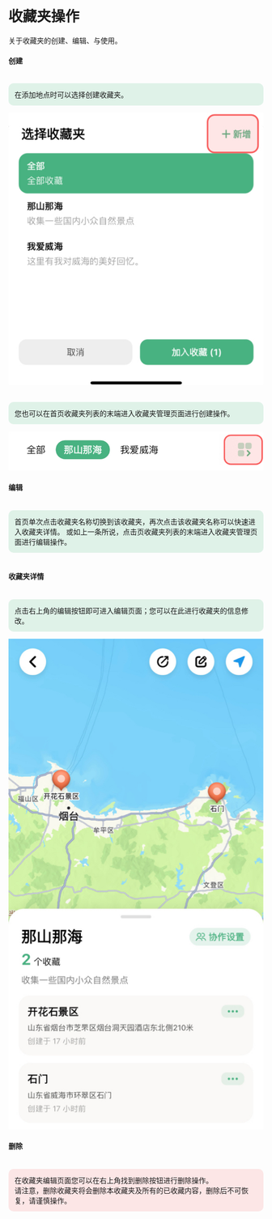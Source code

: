 # 收藏夹操作

关于收藏夹的创建、编辑、与使用。

#### 创建
<br/>
<div style="background-color: #59bc872f; padding: 12px; border-radius: 10px;">
在添加地点时可以选择创建收藏夹。
</div>

![alt 创建收藏夹](../assets/guide/image-quick-add-collection.jpg)

<br/>
<div style="background-color: #59bc872f; padding: 12px; border-radius: 10px;">
您也可以在首页收藏夹列表的末端进入收藏夹管理页面进行创建操作。
</div>

![alt 收藏夹管理](image-collection-manage-button.jpg)

#### 编辑
<br/>
<div style="background-color: #59bc872f; padding: 12px; border-radius: 10px;">
首页单次点击收藏夹名称切换到该收藏夹，再次点击该收藏夹名称可以快速进入收藏夹详情。
或如上一条所说，点击页收藏夹列表的末端进入收藏夹管理页面进行编辑操作。
</div>
<br/>

#### 收藏夹详情
<br/>
<div style="background-color: #59bc872f; padding: 12px; border-radius: 10px;">
点击右上角的编辑按钮即可进入编辑页面；您可以在此进行收藏夹的信息修改。
</div>

![alt 收藏夹详情](../assets/image-collection-detail.jpg)

#### 删除

<br/>
<div style="background-color: #F85F5F25; padding: 12px; border-radius: 10px;">
在收藏夹编辑页面您可以在右上角找到删除按钮进行删除操作。
<br/>请注意，删除收藏夹将会删除本收藏夹及所有的已收藏内容，删除后不可恢复，请谨慎操作。
</div>